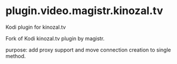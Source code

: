 # plugin.video.magistr.kinozal.tv
Kodi plugin for kinozal.tv


Fork of Kodi kinozal.tv plugin by magistr.

purpose: add proxy support and  move connection creation to single method.
